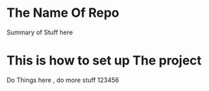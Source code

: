 # The Name Of Repo

Summary of Stuff here 

# This is how to set up The project

Do Things here , do more stuff 123456
